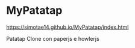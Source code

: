 # MyPatatap

https://simotae14.github.io/MyPatatap/index.html

Patatap Clone con paperjs e howlerjs

